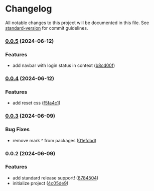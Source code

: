 # Changelog

All notable changes to this project will be documented in this file. See [standard-version](https://github.com/conventional-changelog/standard-version) for commit guidelines.

### [0.0.5](https://github.com/keeeper85/Gaminatorium-frontend/compare/v0.0.4...v0.0.5) (2024-06-12)


### Features

* add navbar with login status in context ([b8cd00f](https://github.com/keeeper85/Gaminatorium-frontend/commit/b8cd00fe588780146ea9e132db30b8da8b0b09b8))

### [0.0.4](https://github.com/keeeper85/Gaminatorium-frontend/compare/v0.0.3...v0.0.4) (2024-06-12)


### Features

* add reset css ([f5fa4c1](https://github.com/keeeper85/Gaminatorium-frontend/commit/f5fa4c134605e693f63ae226159011e6cf426656))

### [0.0.3](https://github.com/keeeper85/Gaminatorium-frontend/compare/v0.0.2...v0.0.3) (2024-06-09)


### Bug Fixes

* remove mark ^ from packages ([01efcbd](https://github.com/keeeper85/Gaminatorium-frontend/commit/01efcbdce087c33195b840dfcde8a7e37984d8a8))

### 0.0.2 (2024-06-09)


### Features

* add standard release support! ([8784504](https://github.com/keeeper85/Gaminatorium-frontend/commit/8784504de58f13d7c19e395ec152a806bf68b25e))
* initialize project ([4c05de9](https://github.com/keeeper85/Gaminatorium-frontend/commit/4c05de99227218883d6b2713ef7920b18f20c7ae))
